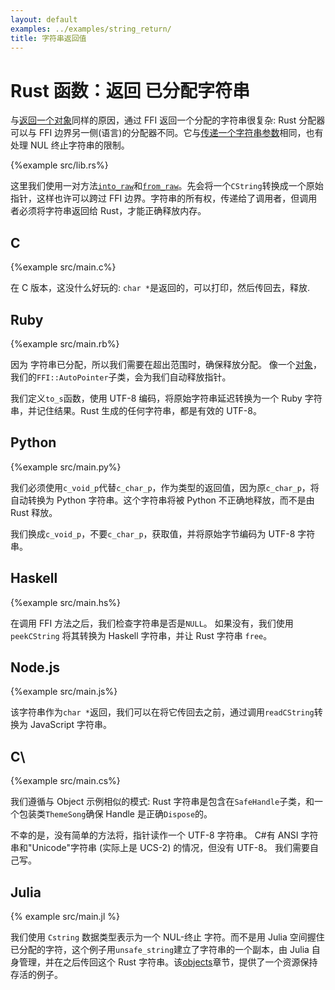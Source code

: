 ```yaml
---
layout: default
examples: ../examples/string_return/
title: 字符串返回值
---
```


# Rust 函数：返回 已分配字符串

与[返回一个对象][objects]同样的原因，通过 FFI 返回一个分配的字符串很复杂: Rust 分配器 可以与 FFI 边界另一侧(语言)的分配器不同。它与[传递一个字符串参数][string-arguments]相同，也有处理 NUL 终止字符串的限制。

{%example src/lib.rs%}

这里我们使用一对方法[`into_raw`][into_raw]和[`from_raw`][from_raw]。先会将一个`CString`转换成一个原始指针，这样也许可以跨过 FFI 边界。字符串的所有权，传递给了调用者，但调用者必须将字符串返回给 Rust，才能正确释放内存。

[objects]: ../objects
[string-arguments]: ../string_arguments
[into_raw]: https://doc.rust-lang.org/std/ffi/struct.CString.html#method.into_raw
[from_raw]: https://doc.rust-lang.org/std/ffi/struct.CString.html#method.from_raw

## C

{%example src/main.c%}

在 C 版本，这没什么好玩的: `char *`是返回的，可以打印，然后传回去，释放.

## Ruby

{%example src/main.rb%}

因为 字符串已分配，所以我们需要在超出范围时，确保释放分配。 像一个[对象][objects]，我们的`FFI::AutoPointer`子类，会为我们自动释放指针。

我们定义`to_s`函数，使用 UTF-8 编码，将原始字符串延迟转换为一个 Ruby 字符串，并记住结果。Rust 生成的任何字符串，都是有效的 UTF-8。

## Python

{%example src/main.py%}

我们必须使用`c_void_p`代替`c_char_p`，作为类型的返回值，因为原`c_char_p`，将自动转换为 Python 字符串。这个字符串将被 Python 不正确地释放，而不是由 Rust 释放。

我们换成`c_void_p`，不要`c_char_p`，获取值，并将原始字节编码为 UTF-8 字符串。

## Haskell

{%example src/main.hs%}

在调用 FFI 方法之后，我们检查字符串是否是`NULL`。 如果没有，我们使用`peekCString` 将其转换为 Haskell 字符串，并让 Rust 字符串 `free`。

## Node.js

{%example src/main.js%}

该字符串作为`char *`返回，我们可以在将它传回去之前，通过调用`readCString`转换为 JavaScript 字符串。

## C\

{%example src/main.cs%}

我们遵循与 Object 示例相似的模式: Rust 字符串是包含在`SafeHandle`子类，和一个包装类`ThemeSong`确保 Handle 是正确`Dispose`的。

不幸的是，没有简单的方法将，指针读作一个 UTF-8 字符串。 C#有 ANSI 字符串和"Unicode"字符串 (实际上是 UCS-2) 的情况，但没有 UTF-8。 我们需要自己写。

## Julia

{% example src/main.jl %}

我们使用 `Cstring` 数据类型表示为一个 NUL-终止 字符。而不是用 Julia 空间握住已分配的字符，这个例子用`unsafe_string`建立了字符串的一个副本，由 Julia 自身管理，并在之后传回这个 Rust 字符串。该[objects][julia-objects]章节，提供了一个资源保持存活的例子。

[julia-objects]: ../objects#julia

